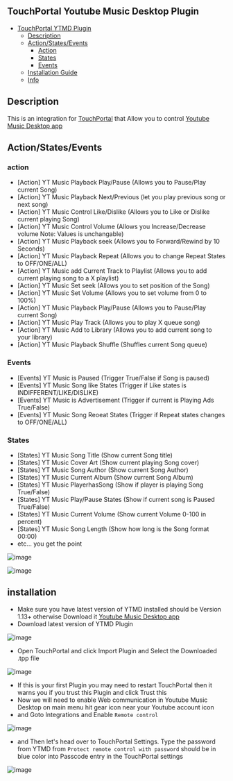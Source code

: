 
## TouchPortal Youtube Music Desktop Plugin
- [TouchPortal YTMD Plugin](#touchportal-youtube-musicdesktopplugin)
  - [Description](#description)
  - [Action/States/Events](#Action/States/Events)
    - [Action](#action)
    - [States](#states)
    - [Events](#events)
  - [Installation Guide](#installation)
  - [Info](#info)

## Description
This is an integration for [TouchPortal](https://www.touch-portal.com/) that Allow you to control [Youtube Music Desktop app](https://ytmdesktop.app)

## Action/States/Events
### action
  - [Action] YT Music Playback Play/Pause (Allows you to Pause/Play current Song)
  - [Action] YT Music Playback Next/Previous (let you play previous song or next song)
  - [Action] YT Music Control Like/Dislike (Allows you to Like or Dislike current playing Song)
  - [Action] YT Music Control Volume (Allows you Increase/Decrease volume Note: Values is unchangable)
  - [Action] YT Music Playback seek (Allows you to Forward/Rewind by 10 Seconds)
  - [Action] YT Music Playback Repeat (Allows you to change Repeat States to OFF/ONE/ALL)
  - [Action] YT Music add Current Track to Playlist (Allows you to add current playing song to a X playlist)
  - [Action] YT Music Set seek (Allows you to set position of the Song)
  - [Action] YT Music Set Volume (Allows you to set volume from 0 to 100%)
  - [Action] YT Music Playback Play/Pause (Allows you to Pause/Play current Song)
  - [Action] YT Music Play Track (Allows you to play X queue song)
  - [Action] YT Music Add to Library (Allows you to add current song to your library)
  - [Action] YT Music Playback Shuffle (Shuffles current Song queue)
### Events
  - [Events] YT Music is Paused (Trigger True/False if Song is paused)
  - [Events] YT Music Song like States (Trigger if Like states is INDIFFERENT/LIKE/DISLIKE)
  - [Events] YT Music is Advertisement (Trigger if current is Playing Ads True/False)
  - [Events] YT Music Song Reoeat States (Trigger if Repeat states changes to OFF/ONE/ALL)
### States
  - [States] YT Music Song Title (Show current Song title)
  - [States] YT Music Cover Art (Show current playing Song cover)
  - [States] YT Music Song Author (Show current Song Author)
  - [States] YT Music Current Album (Show current Song Album)
  - [States] YT Music PlayerhasSong (Show if player is playing Song True/False)
  - [States] YT Music Play/Pause States (Show if current song is Paused True/False)
  - [States] YT Music Current Volume (Show current Volume 0-100 in percent)
  - [States] YT Music Song Length (Show how long is the Song format 00:00)
  - etc... you get the point


![image](https://user-images.githubusercontent.com/55416314/127076685-18ca4b8e-f5db-422b-83bd-931b190bbe09.png)


![image](https://user-images.githubusercontent.com/55416314/127077219-de1dc662-1a23-4516-9f07-58ae1ae9215e.png)

## installation
- Make sure you have latest version of YTMD installed should be Version 1.13+ otherwise Download it [Youtube Music Desktop app](https://ytmdesktop.app)
- Download latest version of YTMD Plugin

![image](https://user-images.githubusercontent.com/55416314/127077530-738e46a4-b47b-4a41-89f4-06e55e4c2973.png)
- Open TouchPortal and click Import Plugin and Select the Downloaded .tpp file

![image](https://user-images.githubusercontent.com/55416314/127077644-ae29c36b-871f-4cf6-8def-f44907fe14aa.png)

- If this is your first Plugin you may need to restart TouchPortal then it warns you if you trust this Plugin and click Trust this
- Now we will need to enable Web communication in Youtube Music Desktop on main menu hit gear icon near your Youtube account icon
- and Goto Integrations and Enable `Remote control`

![image](https://user-images.githubusercontent.com/55416314/127077944-2b6d8191-1bcb-42cf-a98b-0e4482dcece3.png)
- and Then let's head over to TouchPortal Settings. Type the password from YTMD from `Protect remote control with password` should be in blue color into Passcode entry in the TouchPortal settings

![image](https://user-images.githubusercontent.com/55416314/127078060-a5d97850-fd19-42cd-b0ae-24f8c833bf56.png)

